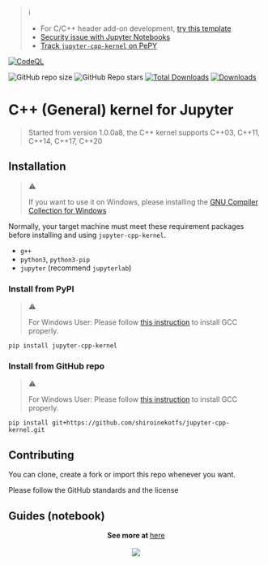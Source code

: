 > ℹ️
> * For C/C++ header add-on development, [try this template](https://github.com/shiroinekotfs/jupyter-cpp-header-template)
> * [Security issue with Jupyter Notebooks](https://github.com/shiroinekotfs/jupyter-cpp-kernel/discussions/20)
> * [Track `jupyter-cpp-kernel` on PePY](https://www.pepy.tech/projects/jupyter-cpp-kernel)

[![CodeQL](https://github.com/shiroinekotfs/jupyter-cpp-kernel/actions/workflows/codeql.yml/badge.svg)](https://github.com/shiroinekotfs/jupyter-cpp-kernel/actions/workflows/codeql.yml)

![GitHub repo size](https://img.shields.io/github/repo-size/shiroinekotfs/jupyter-cpp-kernel)
![GitHub Repo stars](https://img.shields.io/github/stars/shiroinekotfs/jupyter-cpp-kernel)
[![Total Downloads](https://static.pepy.tech/badge/jupyter-cpp-kernel)](https://pepy.tech/project/jupyter-cpp-kernel)
[![Downloads](https://static.pepy.tech/badge/jupyter-cpp-kernel/month)](https://pepy.tech/project/jupyter-cpp-kernel)

# C++ (General) kernel for Jupyter

> Started from version 1.0.0a8, the C++ kernel supports C++03, C++11, C++14, C++17, C++20

## Installation

> :warning:
>
> If you want to use it on Windows, please installing the [GNU Compiler Collection for Windows](https://github.com/shiroinekotfs/jupyter-cpp-kernel/blob/master/INSTALL_ON_WINDOWS.md)

Normally, your target machine must meet these requirement packages before installing and using `jupyter-cpp-kernel`.

* `g++`
* `python3`, `python3-pip`
* `jupyter` (recommend `jupyterlab`)

### Install from PyPI

> :warning:
>
> For Windows User: Please follow [this instruction](https://github.com/shiroinekotfs/jupyter-cpp-kernel/blob/master/INSTALL_ON_WINDOWS.md) to install GCC properly.

```shell
pip install jupyter-cpp-kernel
```

### Install from GitHub repo


> :warning:
>
> For Windows User: Please follow [this instruction](https://github.com/shiroinekotfs/jupyter-cpp-kernel/blob/master/INSTALL_ON_WINDOWS.md) to install GCC properly.

```shell
pip install git+https://github.com/shiroinekotfs/jupyter-cpp-kernel.git
```

## Contributing

You can clone, create a fork or import this repo whenever you want.

Please follow the GitHub standards and the license

## Guides (notebook)

<p align="center">
    <b>See more at </b><a href="https://github.com/shiroinekotfs/jupyter-cpp-kernel-doc">here</a>
    <br><br>
    <img src="https://github.com/shiroinekotfs/jupyter-cpp-kernel/assets/115929530/201d3f51-fa4c-44d4-bc2b-4ea2a252f13c" />
</p>
